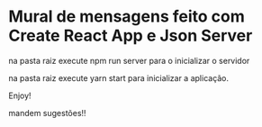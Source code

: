 # Mural de mensagens feito com Create React App e Json Server

na pasta raiz execute npm run server para o inicializar o servidor

na pasta raiz execute yarn start para inicializar a aplicação.

Enjoy!

mandem sugestões!!
